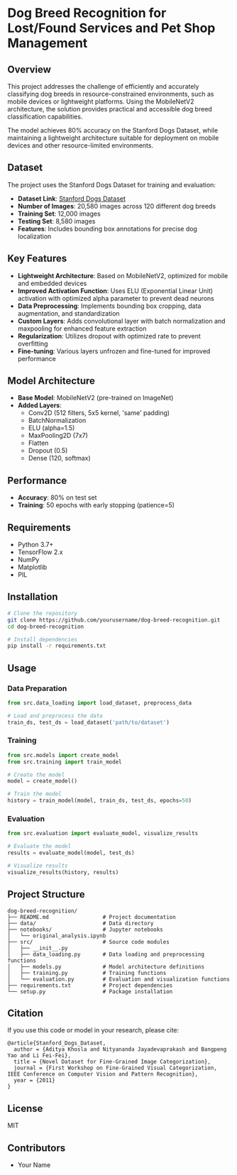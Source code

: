 ﻿# Dog Breed Recognition for Lost/Found Services and Pet Shop Management

## Overview

This project addresses the challenge of efficiently and accurately classifying dog breeds in resource-constrained environments, such as mobile devices or lightweight platforms. Using the MobileNetV2 architecture, the solution provides practical and accessible dog breed classification capabilities.

The model achieves 80% accuracy on the Stanford Dogs Dataset, while maintaining a lightweight architecture suitable for deployment on mobile devices and other resource-limited environments.

## Dataset

The project uses the Stanford Dogs Dataset for training and evaluation:

- **Dataset Link**: [Stanford Dogs Dataset](http://vision.stanford.edu/aditya86/ImageNetDogs/)
- **Number of Images**: 20,580 images across 120 different dog breeds
- **Training Set**: 12,000 images
- **Testing Set**: 8,580 images
- **Features**: Includes bounding box annotations for precise dog localization

## Key Features

- **Lightweight Architecture**: Based on MobileNetV2, optimized for mobile and embedded devices
- **Improved Activation Function**: Uses ELU (Exponential Linear Unit) activation with optimized alpha parameter to prevent dead neurons
- **Data Preprocessing**: Implements bounding box cropping, data augmentation, and standardization
- **Custom Layers**: Adds convolutional layer with batch normalization and maxpooling for enhanced feature extraction
- **Regularization**: Utilizes dropout with optimized rate to prevent overfitting
- **Fine-tuning**: Various layers unfrozen and fine-tuned for improved performance

## Model Architecture

- **Base Model**: MobileNetV2 (pre-trained on ImageNet)
- **Added Layers**: 
  - Conv2D (512 filters, 5x5 kernel, 'same' padding)
  - BatchNormalization
  - ELU (alpha=1.5)
  - MaxPooling2D (7x7)
  - Flatten
  - Dropout (0.5)
  - Dense (120, softmax)

## Performance

- **Accuracy**: 80% on test set
- **Training**: 50 epochs with early stopping (patience=5)

## Requirements

- Python 3.7+
- TensorFlow 2.x
- NumPy
- Matplotlib
- PIL

## Installation

```bash
# Clone the repository
git clone https://github.com/yourusername/dog-breed-recognition.git
cd dog-breed-recognition

# Install dependencies
pip install -r requirements.txt
```

## Usage

### Data Preparation

```python
from src.data_loading import load_dataset, preprocess_data

# Load and preprocess the data
train_ds, test_ds = load_dataset('path/to/dataset')
```

### Training

```python
from src.models import create_model
from src.training import train_model

# Create the model
model = create_model()

# Train the model
history = train_model(model, train_ds, test_ds, epochs=50)
```

### Evaluation

```python
from src.evaluation import evaluate_model, visualize_results

# Evaluate the model
results = evaluate_model(model, test_ds)

# Visualize results
visualize_results(history, results)
```

## Project Structure

```
dog-breed-recognition/
├── README.md                 # Project documentation
├── data/                     # Data directory
├── notebooks/                # Jupyter notebooks
│   └── original_analysis.ipynb
├── src/                      # Source code modules
│   ├── __init__.py
│   ├── data_loading.py       # Data loading and preprocessing functions
│   ├── models.py             # Model architecture definitions
│   ├── training.py           # Training functions
│   └── evaluation.py         # Evaluation and visualization functions
├── requirements.txt          # Project dependencies
└── setup.py                  # Package installation
```

## Citation

If you use this code or model in your research, please cite:

```
@article{Stanford_Dogs_Dataset,
  author = {Aditya Khosla and Nityananda Jayadevaprakash and Bangpeng Yao and Li Fei-Fei},
  title = {Novel Dataset for Fine-Grained Image Categorization},
  journal = {First Workshop on Fine-Grained Visual Categorization, IEEE Conference on Computer Vision and Pattern Recognition},
  year = {2011}
}
```

## License

MIT

## Contributors

- Your Name